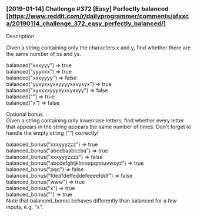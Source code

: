 ### [2019-01-14] Challenge #372 [Easy] Perfectly balanced [https://www.reddit.com/r/dailyprogrammer/comments/afxxca/20190114_challenge_372_easy_perfectly_balanced/]

Description

Given a string containing only the characters x and y, find whether there are the same number of xs and ys.  

balanced("xxxyyy") => true  
balanced("yyyxxx") => true  
balanced("xxxyyyy") => false  
balanced("yyxyxxyxxyyyyxxxyxyx") => true  
balanced("xyxxxxyyyxyxxyxxyy") => false  
balanced("") => true  
balanced("x") => false  


Optional bonus  
Given a string containing only lowercase letters, find whether every letter that appears in the string appears the same number of times. Don't forget to handle the empty string ("") correctly!

balanced_bonus("xxxyyyzzz") => true  
balanced_bonus("abccbaabccba") => true  
balanced_bonus("xxxyyyzzzz") => false  
balanced_bonus("abcdefghijklmnopqrstuvwxyz") => true  
balanced_bonus("pqq") => false  
balanced_bonus("fdedfdeffeddefeeeefddf") => false  
balanced_bonus("www") => true  
balanced_bonus("x") => true  
balanced_bonus("") => true  
Note that balanced_bonus behaves differently than balanced for a few inputs, e.g. "x".  